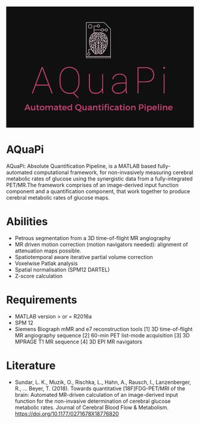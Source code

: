 ![AQuaPi-Logo](AQuaPi-Logo.png)

# AQuaPi

AQuaPi: Absolute Quantification Pipeline, is a MATLAB based fully-automated computational framework, for non-invasively measuring cerebral metabolic rates of glucose using the synergistic data from a fully-integrated PET/MR.The framework comprises of an image-derived input function component and a quantification component, that work together to produce cerebral metabolic rates of glucose maps.

# Abilities

- Petrous segmentation from a 3D time-of-flight MR angiography
- MR driven motion correction (motion navigators needed): alignment of attenuation maps possible.
- Spatiotemporal aware iterative partial volume correction
- Voxelwise Patlak analysis
- Spatial normalisation (SPM12 DARTEL)
- Z-score calculation

# Requirements

- MATLAB version > or = R2016a 
- SPM 12 
- Siemens Biograph mMR and e7 reconstruction tools
  [1] 3D time-of-flight MR angiography sequence
  [2] 60-min PET list-mode acquisition
  [3] 3D MPRAGE T1 MR sequence
  [4] 3D EPI MR navigators    

# Literature

- Sundar, L. K., Muzik, O., Rischka, L., Hahn, A., Rausch, I., Lanzenberger, R., … Beyer, T. (2018). Towards quantitative [18F]FDG-PET/MRI of the brain: Automated MR-driven calculation of an image-derived input function for the non-invasive determination of cerebral glucose metabolic rates. Journal of Cerebral Blood Flow & Metabolism. https://doi.org/10.1177/0271678X18776820
